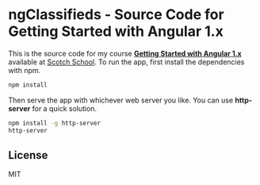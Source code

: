 # ngClassifieds - Source Code for Getting Started with Angular 1.x
This is the source code for my course 
**[Getting Started with Angular 1.x](https://school.scotch.io/getting-started-with-angularjs-1x)** 
available at [Scotch School](https://school.scotch.io).
To run the app, first install the dependencies with npm.
```bash
npm install
```
Then serve the app with whichever web server you like. You can use **http-server** for a quick solution.
```bash
npm install -g http-server
http-server
```
## License
MIT